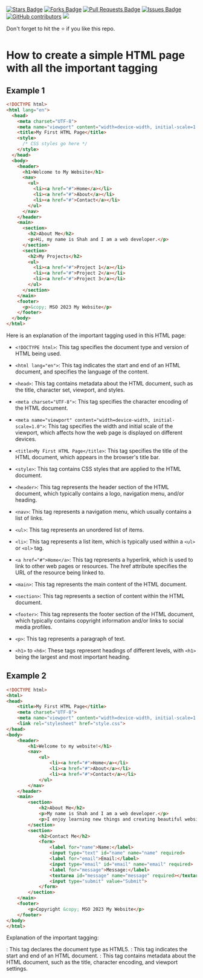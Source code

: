 <a href="https://github.com/drshahizan/learn-php/stargazers"><img src="https://img.shields.io/github/stars/drshahizan/learn-php" alt="Stars Badge"/></a>
<a href="https://github.com/drshahizan/learn-php/network/members"><img src="https://img.shields.io/github/forks/drshahizan/learn-php" alt="Forks Badge"/></a>
<a href="https://github.com/drshahizan/learn-php/pulls"><img src="https://img.shields.io/github/issues-pr/drshahizan/learn-php" alt="Pull Requests Badge"/></a>
<a href="https://github.com/drshahizan/learn-php/issues"><img src="https://img.shields.io/github/issues/drshahizan/learn-php" alt="Issues Badge"/></a>
<a href="https://github.com/drshahizan/learn-php/graphs/contributors"><img alt="GitHub contributors" src="https://img.shields.io/github/contributors/drshahizan/learn-php?color=2b9348"></a>
![](https://visitor-badge.glitch.me/badge?page_id=drshahizan/learn-php)

Don't forget to hit the :star: if you like this repo.

# How to create a simple HTML page with all the important tagging

## Example 1

```html
<!DOCTYPE html>
<html lang="en">
  <head>
    <meta charset="UTF-8">
    <meta name="viewport" content="width=device-width, initial-scale=1.0">
    <title>My First HTML Page</title>
    <style>
      /* CSS styles go here */
    </style>
  </head>
  <body>
    <header>
      <h1>Welcome to My Website</h1>
      <nav>
        <ul>
          <li><a href="#">Home</a></li>
          <li><a href="#">About</a></li>
          <li><a href="#">Contact</a></li>
        </ul>
      </nav>
    </header>
    <main>
      <section>
        <h2>About Me</h2>
        <p>Hi, my name is Shah and I am a web developer.</p>
      </section>
      <section>
        <h2>My Projects</h2>
        <ul>
          <li><a href="#">Project 1</a></li>
          <li><a href="#">Project 2</a></li>
          <li><a href="#">Project 3</a></li>
        </ul>
      </section>
    </main>
    <footer>
      <p>&copy; MSO 2023 My Website</p>
    </footer>
  </body>
</html>
```

Here is an explanation of the important tagging used in this HTML page:

- `<!DOCTYPE html>`: This tag specifies the document type and version of HTML being used.

- `<html lang="en">`: This tag indicates the start and end of an HTML document, and specifies the language of the content.

- `<head>`: This tag contains metadata about the HTML document, such as the title, character set, viewport, and styles.

- `<meta charset="UTF-8">`: This tag specifies the character encoding of the HTML document.

- `<meta name="viewport" content="width=device-width, initial-scale=1.0">`: This tag specifies the width and initial scale of the viewport, which affects how the web page is displayed on different devices.

- `<title>My First HTML Page</title>`: This tag specifies the title of the HTML document, which appears in the browser's title bar.

- `<style>`: This tag contains CSS styles that are applied to the HTML document.

- `<header>`: This tag represents the header section of the HTML document, which typically contains a logo, navigation menu, and/or heading.

- `<nav>`: This tag represents a navigation menu, which usually contains a list of links.

- `<ul>`: This tag represents an unordered list of items.

- `<li>`: This tag represents a list item, which is typically used within a `<ul>` or `<ol>` tag.

- `<a href="#">Home</a>`: This tag represents a hyperlink, which is used to link to other web pages or resources. The href attribute specifies the URL of the resource being linked to.

- `<main>`: This tag represents the main content of the HTML document.

- `<section>`: This tag represents a section of content within the HTML document.

- `<footer>`: This tag represents the footer section of the HTML document, which typically contains copyright information and/or links to social media profiles.

- `<p>`: This tag represents a paragraph of text.

- `<h1>` to `<h6>`: These tags represent headings of different levels, with `<h1>` being the largest and most important heading.

## Example 2

```html
<!DOCTYPE html>
<html>
<head>
	<title>My First HTML Page</title>
	<meta charset="UTF-8">
	<meta name="viewport" content="width=device-width, initial-scale=1.0">
	<link rel="stylesheet" href="style.css">
</head>
<body>
	<header>
		<h1>Welcome to my website!</h1>
		<nav>
			<ul>
				<li><a href="#">Home</a></li>
				<li><a href="#">About</a></li>
				<li><a href="#">Contact</a></li>
			</ul>
		</nav>
	</header>
	<main>
		<section>
			<h2>About Me</h2>
			<p>My name is Shah and I am a web developer.</p>
			<p>I enjoy learning new things and creating beautiful websites.</p>
		</section>
		<section>
			<h2>Contact Me</h2>
			<form>
				<label for="name">Name:</label>
				<input type="text" id="name" name="name" required>
				<label for="email">Email:</label>
				<input type="email" id="email" name="email" required>
				<label for="message">Message:</label>
				<textarea id="message" name="message" required></textarea>
				<input type="submit" value="Submit">
			</form>
		</section>
	</main>
	<footer>
		<p>Copyright &copy; MSO 2023 My Website</p>
	</footer>
</body>
</html>
```

Explanation of the important tagging:

<!DOCTYPE html>: This tag declares the document type as HTML5.

<html>: This tag indicates the start and end of an HTML document.

<head>: This tag contains metadata about the HTML document, such as the title, character encoding, and viewport settings.

<title>: This tag specifies the title of the HTML document, which appears in the browser tab.

<meta>: This tag provides additional metadata about the HTML document, such as the character encoding and viewport settings.

<link>: This tag is used to link to an external CSS stylesheet, which contains styles for the HTML elements.

<body>: This tag contains the visible content of the web page.

<header>: This tag contains the header section of the web page, which typically includes a logo, navigation menu, and page title.

<nav>: This tag defines a navigation menu, which typically contains links to other pages on the website.

<ul>: This tag defines an unordered list of items.

<li>: This tag defines a list item, which is nested inside a <ul> tag.

<a>: This tag defines a hyperlink, which is used to link to other web pages or resources.

<main>: This tag contains the main content of the web page, such as articles, blog posts, and other types of content.

<section>: This tag defines a section of the web page, which typically contains related content.

<h2>: This tag defines a second-level heading, which is used to introduce the content of the section.

<p>: This tag defines a paragraph of text.

<form>: This tag defines a form, which is used to collect data from the user.

<label>: This tag defines a label for
                                                                                                                                 
## Contribution 🛠️
Please create an [Issue](https://github.com/drshahizan/learn-php/issues) for any improvements, suggestions or errors in the content.

You can also contact me using [Linkedin](https://www.linkedin.com/in/drshahizan/) for any other queries or feedback.

![](https://visitor-badge.glitch.me/badge?page_id=drshahizan)
